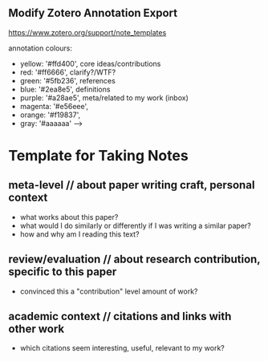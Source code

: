 ## Modify Zotero Annotation Export

https://www.zotero.org/support/note_templates

annotation colours: 
- yellow: '#ffd400', core ideas/contributions
- red: '#ff6666', clarify?/WTF?
- green: '#5fb236', references
- blue: '#2ea8e5', definitions
- purple: '#a28ae5', meta/related to my work (inbox)
- magenta: '#e56eee',
- orange: '#f19837',
- gray: '#aaaaaa' -->

# Template for Taking Notes

## meta-level // about paper writing craft, personal context
- what works about this paper?
- what would I do similarly or differently if I was writing a similar paper?
- how and why am I reading this text?

## review/evaluation // about research contribution, specific to this paper
- convinced this a "contribution" level amount of work?

## academic context // citations and links with other work
- which citations seem interesting, useful, relevant to my work?